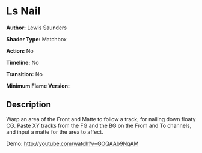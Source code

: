 # Ls Nail

**Author:** Lewis Saunders

**Shader Type:** Matchbox

**Action:** No

**Timeline:** No

**Transition:** No

**Minimum Flame Version:** 


## Description
Warp an area of the Front and Matte to follow a track, for nailing down floaty CG.  Paste XY tracks from the FG and the BG on the From and To channels, and input a matte for the area to affect.

Demo: http://youtube.com/watch?v=GOQAAb9NqAM
